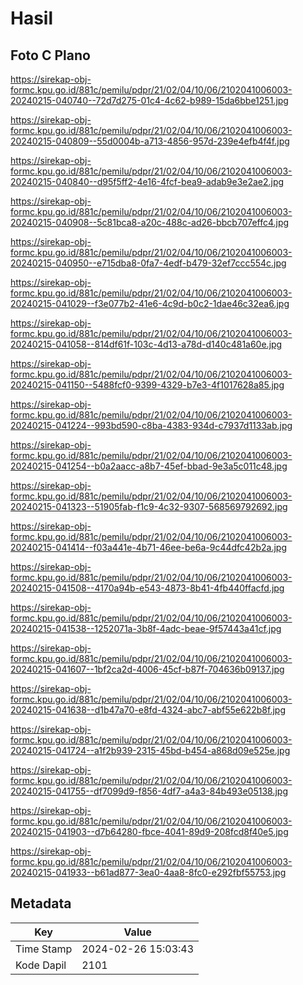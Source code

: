 # Hasil

## Foto C Plano

https://sirekap-obj-formc.kpu.go.id/881c/pemilu/pdpr/21/02/04/10/06/2102041006003-20240215-040740--72d7d275-01c4-4c62-b989-15da6bbe1251.jpg

https://sirekap-obj-formc.kpu.go.id/881c/pemilu/pdpr/21/02/04/10/06/2102041006003-20240215-040809--55d0004b-a713-4856-957d-239e4efb4f4f.jpg

https://sirekap-obj-formc.kpu.go.id/881c/pemilu/pdpr/21/02/04/10/06/2102041006003-20240215-040840--d95f5ff2-4e16-4fcf-bea9-adab9e3e2ae2.jpg

https://sirekap-obj-formc.kpu.go.id/881c/pemilu/pdpr/21/02/04/10/06/2102041006003-20240215-040908--5c81bca8-a20c-488c-ad26-bbcb707effc4.jpg

https://sirekap-obj-formc.kpu.go.id/881c/pemilu/pdpr/21/02/04/10/06/2102041006003-20240215-040950--e715dba8-0fa7-4edf-b479-32ef7ccc554c.jpg

https://sirekap-obj-formc.kpu.go.id/881c/pemilu/pdpr/21/02/04/10/06/2102041006003-20240215-041029--f3e077b2-41e6-4c9d-b0c2-1dae46c32ea6.jpg

https://sirekap-obj-formc.kpu.go.id/881c/pemilu/pdpr/21/02/04/10/06/2102041006003-20240215-041058--814df61f-103c-4d13-a78d-d140c481a60e.jpg

https://sirekap-obj-formc.kpu.go.id/881c/pemilu/pdpr/21/02/04/10/06/2102041006003-20240215-041150--5488fcf0-9399-4329-b7e3-4f1017628a85.jpg

https://sirekap-obj-formc.kpu.go.id/881c/pemilu/pdpr/21/02/04/10/06/2102041006003-20240215-041224--993bd590-c8ba-4383-934d-c7937d1133ab.jpg

https://sirekap-obj-formc.kpu.go.id/881c/pemilu/pdpr/21/02/04/10/06/2102041006003-20240215-041254--b0a2aacc-a8b7-45ef-bbad-9e3a5c011c48.jpg

https://sirekap-obj-formc.kpu.go.id/881c/pemilu/pdpr/21/02/04/10/06/2102041006003-20240215-041323--51905fab-f1c9-4c32-9307-568569792692.jpg

https://sirekap-obj-formc.kpu.go.id/881c/pemilu/pdpr/21/02/04/10/06/2102041006003-20240215-041414--f03a441e-4b71-46ee-be6a-9c44dfc42b2a.jpg

https://sirekap-obj-formc.kpu.go.id/881c/pemilu/pdpr/21/02/04/10/06/2102041006003-20240215-041508--4170a94b-e543-4873-8b41-4fb440ffacfd.jpg

https://sirekap-obj-formc.kpu.go.id/881c/pemilu/pdpr/21/02/04/10/06/2102041006003-20240215-041538--1252071a-3b8f-4adc-beae-9f57443a41cf.jpg

https://sirekap-obj-formc.kpu.go.id/881c/pemilu/pdpr/21/02/04/10/06/2102041006003-20240215-041607--1bf2ca2d-4006-45cf-b87f-704636b09137.jpg

https://sirekap-obj-formc.kpu.go.id/881c/pemilu/pdpr/21/02/04/10/06/2102041006003-20240215-041638--d1b47a70-e8fd-4324-abc7-abf55e622b8f.jpg

https://sirekap-obj-formc.kpu.go.id/881c/pemilu/pdpr/21/02/04/10/06/2102041006003-20240215-041724--a1f2b939-2315-45bd-b454-a868d09e525e.jpg

https://sirekap-obj-formc.kpu.go.id/881c/pemilu/pdpr/21/02/04/10/06/2102041006003-20240215-041755--df7099d9-f856-4df7-a4a3-84b493e05138.jpg

https://sirekap-obj-formc.kpu.go.id/881c/pemilu/pdpr/21/02/04/10/06/2102041006003-20240215-041903--d7b64280-fbce-4041-89d9-208fcd8f40e5.jpg

https://sirekap-obj-formc.kpu.go.id/881c/pemilu/pdpr/21/02/04/10/06/2102041006003-20240215-041933--b61ad877-3ea0-4aa8-8fc0-e292fbf55753.jpg


## Metadata

| Key        | Value               |
| ---------- | ------------------- |
| Time Stamp | 2024-02-26 15:03:43 |
| Kode Dapil | 2101                |



